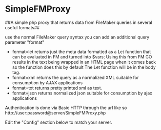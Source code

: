 SimpleFMProxy
====================

##A simple php proxy that returns data from FileMaker queries in several useful formats##
 
use the normal FileMaker query syntax
you can add an additional query parameter "format"

* format=let returns just the meta data formatted as a Let function that can be evaluated in FM and turned into $vars;
Using this from FM GO results in the text being wrapped in an HTML page when it comes back
        so the function does this by default
        The Let function will be in the body tag.
* format=xml returns the query as a normalized XML suitable for consumption by AJAX applications
* format=txt returns pretty printed xml as text.
* format=json returns normalized json suitable for consumption by ajax applications

 Authentication is done via Basic HTTP through the url
 like so
 http://user:password@server/SimpleFMProxy.php

 Edit the "Config" section below to match your server.
